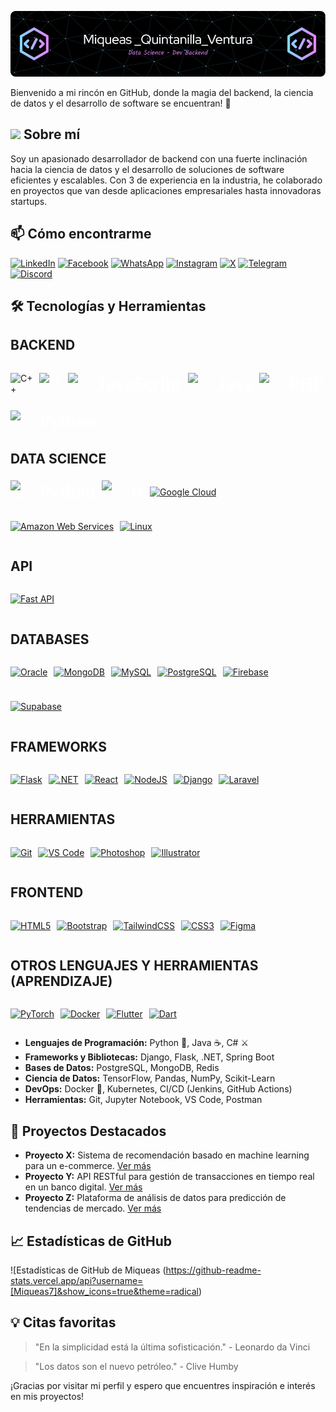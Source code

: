 
![Banner de Miqueas](github-header.png)

Bienvenido a mi rincón en GitHub, donde la magia del backend, la ciencia de datos y el desarrollo de software se encuentran! 🚀

##  <img src="https://media.giphy.com/media/v1.Y2lkPTc5MGI3NjExM3I3Mml5eWh0Zm40NGo4ODdhNjAyMTZncG0zNDBjZXpheWsydjljbCZlcD12MV9pbnRlcm5hbF9naWZfYnlfaWQmY3Q9cw/ahVlmHJzTMxygUxUou/giphy.gif" width="30"/>  Sobre mí

Soy un apasionado desarrollador de backend con una fuerte inclinación hacia la ciencia de datos y el desarrollo de soluciones de software eficientes y escalables. Con 3 de experiencia en la industria, he colaborado en proyectos que van desde aplicaciones empresariales hasta innovadoras startups.

## 📫 Cómo encontrarme

[![LinkedIn](https://img.shields.io/badge/linkedin-%230077B5.svg?style=for-the-badge&logo=linkedin&logoColor=white)](https://www.linkedin.com/in/mqv/)  [![Facebook](https://img.shields.io/badge/Facebook-%231877F2.svg?style=for-the-badge&logo=Facebook&logoColor=white)](https://web.facebook.com/Miqueas.Quintanilla)  [![WhatsApp](https://img.shields.io/badge/WhatsApp-25D366?style=for-the-badge&logo=whatsapp&logoColor=white)]( https://w.app/Miqueas)   [![Instagram](https://img.shields.io/badge/Instagram-%23E4405F.svg?style=for-the-badge&logo=Instagram&logoColor=white)](https://www.instagram.com/miqueasquintanilla/)  [![X](https://img.shields.io/badge/X-%23000000.svg?style=for-the-badge&logo=X&logoColor=white)](https://twitter.com/MiCkYMattheus)  [![Telegram](https://img.shields.io/badge/Telegram-2CA5E0?style=for-the-badge&logo=telegram&logoColor=white)](https://t.me/Miqui7)  [![Discord](https://img.shields.io/badge/Discord-%235865F2.svg?style=for-the-badge&logo=discord&logoColor=white)](https://discordapp.com/users/1010018201339445389)

## 🛠️ Tecnologías y Herramientas

## BACKEND

<div align="left" style="display: flex; flex-wrap: wrap; align-items: center; gap: 10px;">

<a href="https://docs.microsoft.com/en-us/cpp/?view=msvc-170" target="_blank" rel="noreferrer" style="display: flex; align-items: center; text-decoration: none; color: ;">
<img src="https://raw.githubusercontent.com/danielcranney/readme-generator/main/public/icons/skills/cplusplus-colored.svg" width="36" height="36" alt="C++"/>
<!-- <span style="margin-left: 10px; font-weight: bold; font-family: Consolas; font-size: 2.1em;">C++</span> -->
</a> 

<a href="https://docs.microsoft.com/en-us/dotnet/csharp/" target="_blank" rel="noreferrer" style="display: flex; align-items: center; text-decoration: none; color: WHITE;">
<img src="https://raw.githubusercontent.com/danielcranney/readme-generator/main/public/icons/skills/csharp-colored.svg" width="36" height="36" alt="C#" />
<!-- <span style="margin-left: 10px; font-weight: bold; font-family: Consolas; font-size: 2.1em;">C#</span> -->
</a>

<a href="https://developer.mozilla.org/en-US/docs/Web/JavaScript" target="_blank" rel="noreferrer" style="display: flex; align-items: center; text-decoration: none; color: WHITE;">
<img src="https://raw.githubusercontent.com/danielcranney/readme-generator/main/public/icons/skills/javascript-colored.svg" width="36" height="36" alt="JavaScript" />
<span style="margin-left: 10px; font-weight: bold; font-family: Consolas; font-size: 2.1em;">JavaScript</span>
</a>

<a href="https://www.oracle.com/java/" target="_blank" rel="noreferrer" style="display: flex; align-items: center; text-decoration: none; color: WHITE;">
<img src="https://raw.githubusercontent.com/danielcranney/readme-generator/main/public/icons/skills/java-colored.svg" width="36" height="36" alt="Java"/>
<span style="margin-left: 10px; font-weight: bold; font-family: Consolas; font-size: 2.1em;">Java</span>
</a>

<a href="https://www.php.net/" target="_blank" rel="noreferrer" style="display: flex; align-items: center; text-decoration: none; color: WHITE;"><img src="https://raw.githubusercontent.com/danielcranney/readme-generator/main/public/icons/skills/php-colored.svg" width="36" height="36" alt="PHP" />
<span style="margin-left: 10px; font-weight: bold; font-family: Consolas; font-size: 2.1em;">PHP</span>
</a>

<a href="https://www.python.org/" target="_blank" rel="noreferrer" style="display: flex; align-items: center; text-decoration: none; color: WHITE;">
<img src="https://raw.githubusercontent.com/danielcranney/readme-generator/main/public/icons/skills/python-colored.svg" width="36" height="36" alt="Python"/>
<span style="margin-left: 10px; font-weight: bold; font-family: Consolas; font-size: 2.1em;">Python</span>
</a>

</div>

## DATA SCIENCE
<div align="left" style="display: flex; flex-wrap: wrap; align-items: center; gap: 10px;">

<a href="https://www.python.org/" target="_blank" rel="noreferrer" style="display: flex; align-items: center; text-decoration: none; color: WHITE;">
<img src="https://raw.githubusercontent.com/danielcranney/readme-generator/main/public/icons/skills/python-colored.svg" width="36" height="36" alt="Python"/>
<span style="margin-left: 10px; font-weight: bold; font-family: Consolas; font-size: 2.1em;">Python</span>
</a>

<a href="https://www.r-project.org/" target="_blank" rel="noreferrer" style="display: flex; align-items: center; text-decoration: none; color: WHITE;">
<img src="https://raw.githubusercontent.com/danielcranney/readme-generator/main/public/icons/skills/rlang-colored.svg" width="36" height="36" alt="rlang"/>
<span style="margin-left: 10px; font-weight: bold; font-family: Consolas; font-size: 2.1em;">R</span>
</a>

<a href="https://cloud.google.com/" target="_blank" rel="noreferrer"><img src="https://raw.githubusercontent.com/danielcranney/readme-generator/main/public/icons/skills/googlecloud-colored.svg" width="36" height="36" alt="Google Cloud" /></a>

<a href="https://aws.amazon.com" target="_blank" rel="noreferrer"><img src="https://raw.githubusercontent.com/danielcranney/readme-generator/main/public/icons/skills/aws-colored-dark.svg" width="36" height="36" alt="Amazon Web Services" /></a>

<a href="https://www.linux.org" target="_blank" rel="noreferrer"><img src="https://raw.githubusercontent.com/danielcranney/readme-generator/main/public/icons/skills/linux-colored.svg" width="36" height="36" alt="Linux" /></a>

</div>

## API
<div align="left" style="display: flex; flex-wrap: wrap; align-items: center; gap: 10px;">

<a href="https://fastapi.tiangolo.com/" target="_blank" rel="noreferrer"><img src="https://raw.githubusercontent.com/danielcranney/readme-generator/main/public/icons/skills/fastapi-colored.svg" width="36" height="36" alt="Fast API" /></a>

</div>

## DATABASES
<div align="left" style="display: flex; flex-wrap: wrap; align-items: center; gap: 10px;">

<a href="https://www.oracle.com/uk/index.html" target="_blank" rel="noreferrer"><img src="https://raw.githubusercontent.com/danielcranney/readme-generator/main/public/icons/skills/oracle-colored.svg" width="36" height="36" alt="Oracle" /></a>

<a href="https://www.mongodb.com/" target="_blank" rel="noreferrer"><img src="https://raw.githubusercontent.com/danielcranney/readme-generator/main/public/icons/skills/mongodb-colored.svg" width="36" height="36" alt="MongoDB" /></a>

<a href="https://www.mysql.com/" target="_blank" rel="noreferrer"><img src="https://raw.githubusercontent.com/danielcranney/readme-generator/main/public/icons/skills/mysql-colored.svg" width="36" height="36" alt="MySQL" /></a>

<a href="https://www.postgresql.org/" target="_blank" rel="noreferrer"><img src="https://raw.githubusercontent.com/danielcranney/readme-generator/main/public/icons/skills/postgresql-colored.svg" width="36" height="36" alt="PostgreSQL" /></a>

<a href="https://firebase.google.com/" target="_blank" rel="noreferrer"><img src="https://raw.githubusercontent.com/danielcranney/readme-generator/main/public/icons/skills/firebase-colored.svg" width="36" height="36" alt="Firebase" /></a>

<a href="https://supabase.io/" target="_blank" rel="noreferrer"><img src="https://raw.githubusercontent.com/danielcranney/readme-generator/main/public/icons/skills/supabase-colored.svg" width="36" height="36" alt="Supabase" /></a>

</div>

## FRAMEWORKS
<div align="left" style="display: flex; flex-wrap: wrap; align-items: center; gap: 10px;">

<a href="https://flask.palletsprojects.com/en/2.0.x/" target="_blank" rel="noreferrer"><img src="https://raw.githubusercontent.com/danielcranney/readme-generator/main/public/icons/skills/flask-colored-dark.svg" width="36" height="36" alt="Flask" /></a>

<a href="https://dotnet.microsoft.com/en-us/" target="_blank" rel="noreferrer"><img src="https://raw.githubusercontent.com/danielcranney/readme-generator/main/public/icons/skills/dot-net-colored.svg" width="36" height="36" alt=".NET" /></a>

<a href="https://reactjs.org/" target="_blank" rel="noreferrer"><img src="https://raw.githubusercontent.com/danielcranney/readme-generator/main/public/icons/skills/react-colored.svg" width="36" height="36" alt="React" /></a>

<a href="https://nodejs.org/en/" target="_blank" rel="noreferrer"><img src="https://raw.githubusercontent.com/danielcranney/readme-generator/main/public/icons/skills/nodejs-colored.svg" width="36" height="36" alt="NodeJS" /></a>

<a href="https://www.djangoproject.com/" target="_blank" rel="noreferrer"><img src="https://raw.githubusercontent.com/danielcranney/readme-generator/main/public/icons/skills/django-colored-dark.svg" width="36" height="36" alt="Django" /></a>

<a href="https://laravel.com/" target="_blank" rel="noreferrer"><img src="https://raw.githubusercontent.com/danielcranney/readme-generator/main/public/icons/skills/laravel-colored.svg" width="36" height="36" alt="Laravel" /></a>
</div>

## HERRAMIENTAS
<div align="left" style="display: flex; flex-wrap: wrap; align-items: center; gap: 10px;">

<a href="https://git-scm.com/" target="_blank" rel="noreferrer"><img src="https://raw.githubusercontent.com/danielcranney/readme-generator/main/public/icons/skills/git-colored.svg" width="36" height="36" alt="Git" /></a>

<a href="https://code.visualstudio.com/" target="_blank" rel="noreferrer"><img src="https://raw.githubusercontent.com/danielcranney/readme-generator/main/public/icons/skills/visualstudiocode.svg" width="36" height="36" alt="VS Code" /></a>

<a href="https://www.adobe.com/uk/products/photoshop.html" target="_blank" rel="noreferrer"><img src="https://raw.githubusercontent.com/danielcranney/readme-generator/main/public/icons/skills/photoshop-colored-dark.svg" width="36" height="36" alt="Photoshop" /></a>

<a href="https://www.adobe.com/uk/products/illustrator.html" target="_blank" rel="noreferrer"><img src="https://raw.githubusercontent.com/danielcranney/readme-generator/main/public/icons/skills/illustrator-colored-dark.svg" width="36" height="36" alt="Illustrator" /></a>
</div>

## FRONTEND
<div align="left" style="display: flex; flex-wrap: wrap; align-items: center; gap: 10px;">

<a href="https://developer.mozilla.org/en-US/docs/Glossary/HTML5" target="_blank" rel="noreferrer"><img src="https://raw.githubusercontent.com/danielcranney/readme-generator/main/public/icons/skills/html5-colored.svg" width="36" height="36" alt="HTML5" /></a>

<a href="https://getbootstrap.com/" target="_blank" rel="noreferrer"><img src="https://raw.githubusercontent.com/danielcranney/readme-generator/main/public/icons/skills/bootstrap-colored.svg" width="36" height="36" alt="Bootstrap" /></a>

<a href="https://tailwindcss.com/" target="_blank" rel="noreferrer"><img src="https://raw.githubusercontent.com/danielcranney/readme-generator/main/public/icons/skills/tailwindcss-colored.svg" width="36" height="36" alt="TailwindCSS" /></a>

<a href="https://www.w3.org/TR/CSS/#css" target="_blank" rel="noreferrer"><img src="https://raw.githubusercontent.com/danielcranney/readme-generator/main/public/icons/skills/css3-colored.svg" width="36" height="36" alt="CSS3" /></a>

<a href="https://www.figma.com/" target="_blank" rel="noreferrer"><img src="https://raw.githubusercontent.com/danielcranney/readme-generator/main/public/icons/skills/figma-colored.svg" width="36" height="36" alt="Figma" /></a>

</div>

## OTROS LENGUAJES Y HERRAMIENTAS (APRENDIZAJE)
<div align="left" style="display: flex; flex-wrap: wrap; align-items: center; gap: 10px;">

<a href="https://pytorch.org/" target="_blank" rel="noreferrer"><img src="https://raw.githubusercontent.com/danielcranney/readme-generator/main/public/icons/skills/pytorch-colored.svg" width="36" height="36" alt="PyTorch" /></a>

<a href="https://www.docker.com/" target="_blank" rel="noreferrer"><img src="https://raw.githubusercontent.com/danielcranney/readme-generator/main/public/icons/skills/docker-colored.svg" width="36" height="36" alt="Docker" /></a>

<a href="https://flutter.dev/" target="_blank" rel="noreferrer"><img src="https://raw.githubusercontent.com/danielcranney/readme-generator/main/public/icons/skills/flutter-colored.svg" width="36" height="36" alt="Flutter" /></a>

<a href="https://dart.dev/" target="_blank" rel="noreferrer"><img src="https://raw.githubusercontent.com/danielcranney/readme-generator/main/public/icons/skills/dart-colored.svg" width="36" height="36" alt="Dart" /></a>

</div>

- **Lenguajes de Programación:** Python 🐍, Java ☕, C# ⚔️
- **Frameworks y Bibliotecas:** Django, Flask, .NET, Spring Boot
- **Bases de Datos:** PostgreSQL, MongoDB, Redis
- **Ciencia de Datos:** TensorFlow, Pandas, NumPy, Scikit-Learn
- **DevOps:** Docker 🐳, Kubernetes, CI/CD (Jenkins, GitHub Actions)
- **Herramientas:** Git, Jupyter Notebook, VS Code, Postman

## 🌟 Proyectos Destacados

- **Proyecto X:** Sistema de recomendación basado en machine learning para un e-commerce. [Ver más](#)
- **Proyecto Y:** API RESTful para gestión de transacciones en tiempo real en un banco digital. [Ver más](#)
- **Proyecto Z:** Plataforma de análisis de datos para predicción de tendencias de mercado. [Ver más](#)

## 📈 Estadísticas de GitHub

![Estadísticas de GitHub de Miqueas (https://github-readme-stats.vercel.app/api?username=[Miqueas7]&show_icons=true&theme=radical)


## 💡 Citas favoritas

> "En la simplicidad está la última sofisticación." - Leonardo da Vinci

> "Los datos son el nuevo petróleo." - Clive Humby

¡Gracias por visitar mi perfil y espero que encuentres inspiración e interés en mis proyectos!
